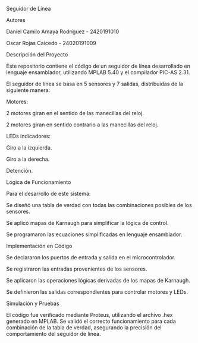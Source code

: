 Seguidor de Línea

Autores

Daniel Camilo Amaya Rodríguez - 2420191010

Oscar Rojas Caicedo - 24020191009

Descripción del Proyecto

Este repositorio contiene el código de un seguidor de línea desarrollado en lenguaje ensamblador, utilizando MPLAB 5.40 y el compilador PIC-AS 2.31.

El seguidor de línea se basa en 5 sensores y 7 salidas, distribuidas de la siguiente manera:

Motores:

2 motores giran en el sentido de las manecillas del reloj.

2 motores giran en sentido contrario a las manecillas del reloj.

LEDs indicadores:

Giro a la izquierda.

Giro a la derecha.

Detención.

Lógica de Funcionamiento

Para el desarrollo de este sistema:

Se diseñó una tabla de verdad con todas las combinaciones posibles de los sensores.

Se aplicó mapas de Karnaugh para simplificar la lógica de control.

Se programaron las ecuaciones simplificadas en lenguaje ensamblador.

Implementación en Código

Se declararon los puertos de entrada y salida en el microcontrolador.

Se registraron las entradas provenientes de los sensores.

Se aplicaron las operaciones lógicas derivadas de los mapas de Karnaugh.

Se definieron las salidas correspondientes para controlar motores y LEDs.

Simulación y Pruebas

El código fue verificado mediante Proteus, utilizando el archivo .hex generado en MPLAB.
Se validó el correcto funcionamiento para cada combinación de la tabla de verdad, asegurando la precisión del comportamiento del seguidor de línea.

